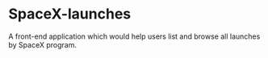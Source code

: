 # SpaceX-launches
A front-end application which would help users list and browse all launches by SpaceX program.
